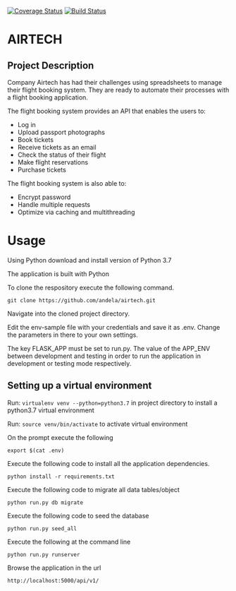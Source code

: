 [![Coverage Status](https://coveralls.io/repos/github/nedemenang/Air-tech/badge.svg?branch=master)](https://coveralls.io/github/nedemenang/Air-tech?branch=master)    [![Build Status](https://travis-ci.org/nedemenang/Air-tech.svg?branch=master)](https://travis-ci.org/nedemenang/Air-tech)

# AIRTECH

## Project Description

Company Airtech has had their challenges using spreadsheets to manage their flight booking system. They are ready to automate their processes with a flight booking application.

The flight booking system provides an API that enables the users to:

*   Log in
*   Upload passport photographs
*   Book tickets
*   Receive tickets as an email
*   Check the status of their flight
*   Make flight reservations
*   Purchase tickets

The flight booking system is also able to:

*   Encrypt password
*   Handle multiple requests
*   Optimize via caching and multithreading

# Usage
Using Python download and install version of Python 3.7

The application is built with Python

To clone the respository execute the following command.

```git clone https://github.com/andela/airtech.git```

Navigate into the cloned project directory.

Edit the env-sample file with your credentials and save it as .env. Change the parameters in there to your own settings.

The key FLASK_APP must be set to run.py. The value of the APP_ENV between development and testing in order to run the application in development or testing mode respectively.

## Setting up a virtual environment
Run: `virtualenv venv --python=python3.7` in project directory to install a python3.7 virtual environment

Run: `source venv/bin/activate` to activate virtual environment

On the prompt execute the following

```export $(cat .env)```

Execute the following code to install all the application dependencies.

```python install -r requirements.txt```

Execute the following code to migrate all data tables/object

```python run.py db migrate```

Execute the following code to seed the database

```python run.py seed_all```

Execute the following at the command line

```python run.py runserver```

Browse the application in the url

```http://localhost:5000/api/v1/```
